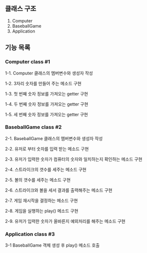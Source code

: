 ## 클래스 구조
1. Computer
2. BaseballGame
3. Application

## 기능 목록
### Computer class #1

1-1. Computer 클래스의 멤버변수와 생성자 작성

1-2.  3자리 숫자를 만들어 주는 메소드 구현

1-3.  첫 번째 숫자 정보를 가져오는 getter 구현

1-4.  두 번째 숫자 정보를 가져오는 getter 구현

1-5.  세 번째 숫자 정보를 가져오는 getter 구현

### BaseballGame class #2

2-1. BaseballGame 클래스의 멤버변수와 생성자 작성

2-2. 유저로 부터 숫자를 입력 받는 메소드 구현

2-3. 유저가 입력한 숫자가 컴퓨터의 숫자와 일치하는지 확인하는 메소드 구현

2-4. 스트라이크의 갯수를 세주는 메소드 구현

2-5. 볼의 갯수를 세주는 메소드 구현

2-6. 스트라이크와 볼을 세서 결과를 출력해주는 메소드 구현

2-7. 게임 재시작을 결정하는 메소드 구현

2-8. 게임을 실행하는 play() 메소드 구현

2-9. 유저가 입력한 숫자가 올바른지 예외처리를 해주는 메소드 구현

### Application class #3
3-1 BaseballGame 객체 생성 후 play() 메소드 호출